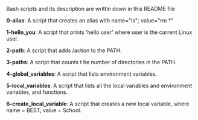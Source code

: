 Bash scripts and its description are writtin down in this README file

**0-alias**:
A script that creates an alias with name="ls"; value="rm \*"

**1-hello_you**:
A script that prints 'hello user' where user is the current Linux user.

**2-path**: 
A script that adds /action to the PATH.

**3-paths**:
A script that counts t he number of directories in the PATH.

**4-global_variables**:
A script that lists environment variables.

**5-local_variables**:
A script that lists all the local variables and environment variables, and functions.

**6-create_local_variable**:
A script that creates a new local variable, where name = BEST; value = School.
